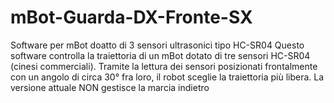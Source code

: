 # mBot-Guarda-DX-Fronte-SX
Software per mBot doatto di 3 sensori ultrasonici tipo HC-SR04
Questo software controlla la traiettoria di un mBot dotato di tre sensori HC-SR04 (cinesi commerciali).
Tramite la lettura dei sensori posizionati frontalmente con un angolo di circa 30° fra loro, il robot sceglie la traiettoria più libera.
La versione attuale NON gestisce la marcia indietro
